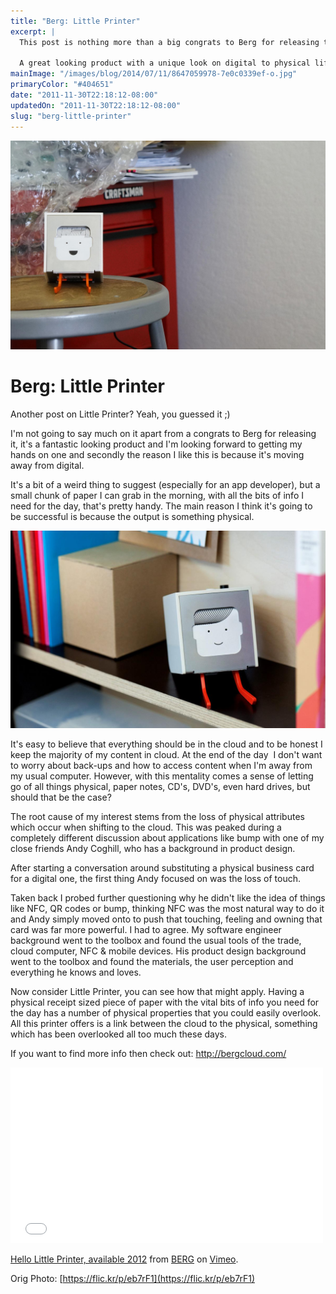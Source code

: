 ```yaml
---
title: "Berg: Little Printer"
excerpt: |
  This post is nothing more than a big congrats to Berg for releasing the Little Printer.
  
  A great looking product with a unique look on digital to physical life.
mainImage: "/images/blog/2014/07/11/8647059978-7e0c0339ef-o.jpg"
primaryColor: "#404651"
date: "2011-11-30T22:18:12-08:00"
updatedOn: "2011-11-30T22:18:12-08:00"
slug: "berg-little-printer"
---
```

![Key art for blog post "Berg: Little Printer "](/images/blog/2014/07/11/8647059978-7e0c0339ef-o.jpg)

# Berg: Little Printer 

Another post on Little Printer? Yeah, you guessed it ;) 

I'm not going to say much on it apart from a congrats to Berg for releasing it, it's a fantastic looking product and I'm looking forward to getting my hands on one and secondly the reason I like this is because it's moving away from digital. 

It's a bit of a weird thing to suggest (especially for an app developer), but a small chunk of paper I can grab in the morning, with all the bits of info I need for the day, that's pretty handy. The main reason I think it's going to be successful is because the output is something physical. 

![Berg: Little Printer](/images/blog/2011/11/productpage-product-image.jpg)

It's easy to believe that everything should be in the cloud and to be honest I keep the majority of my content in cloud. At the end of the day  I don't want to worry about back-ups and how to access content when I'm away from my usual computer. However, with this mentality comes a sense of letting go of all things physical, paper notes, CD's, DVD's, even hard drives, but should that be the case? 

The root cause of my interest stems from the loss of physical attributes which occur when shifting to the cloud. This was peaked during a completely different discussion about applications like bump with one of my close friends Andy Coghill, who has a background in product design. 

After starting a conversation around substituting a physical business card for a digital one, the first thing Andy focused on was the loss of touch. 

Taken back I probed further questioning why he didn't like the idea of things like NFC, QR codes or bump, thinking NFC was the most natural way to do it and Andy simply moved onto to push that touching, feeling and owning that card was far more powerful. I had to agree. My software engineer background went to the toolbox and found the usual tools of the trade, cloud computer, NFC & mobile devices. His product design background went to the toolbox and found the materials, the user perception and everything he knows and loves. 

Now consider Little Printer, you can see how that might apply. Having a physical receipt sized piece of paper with the vital bits of info you need for the day has a number of physical properties that you could easily overlook. All this printer offers is a link between the cloud to the physical, something which has been overlooked all too much these days. 

If you want to find more info then check out: <http://bergcloud.com/>

<iframe src="//player.vimeo.com/video/32796535?color=ffffff" width="500" height="281" frameborder="0" webkitallowfullscreen mozallowfullscreen allowfullscreen></iframe>

<p><a href="http://vimeo.com/32796535">Hello Little Printer, available 2012</a> from <a href="http://vimeo.com/bergstudio">BERG</a> on <a href="https://vimeo.com">Vimeo</a>.</p>

Orig Photo: [https://flic.kr/p/eb7rF1](https://flic.kr/p/eb7rF1)
